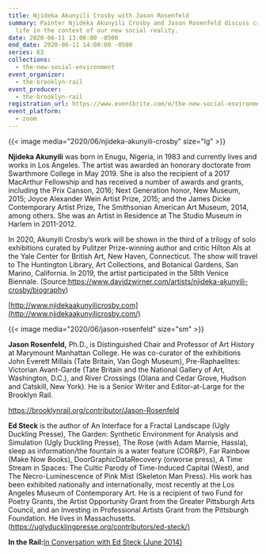 ```yaml
---
title: Njideka Akunyili Crosby with Jason Rosenfeld
summary: Painter Njideka Akunyili Crosby and Jason Rosenfeld discuss creative
  life in the context of our new social reality.
date: 2020-06-11 13:00:00 -0500
end_date: 2020-06-11 14:00:00 -0500
series: 63
collections:
  - the-new-social-environment
event_organizer:
  - the-brooklyn-rail
event_producer:
  - the-brooklyn-rail
registration_url: https://www.eventbrite.com/e/the-new-social-environment-63-njideka-akunyili-crosby-tickets-108145786960
event_platform:
  - zoom
---
```

{{< image media="2020/06/njideka-akunyili-crosby" size="lg" >}}

**Njideka Akunyili** was born in Enugu, Nigeria, in 1983 and currently lives and works in Los Angeles. The artist was awarded an honorary doctorate from Swarthmore College in May 2019. She is also the recipient of a 2017 MacArthur Fellowship and has received a number of awards and grants, including the Prix Canson, 2016; Next Generation honor, New Museum, 2015; Joyce Alexander Wein Artist Prize, 2015; and the James Dicke Contemporary Artist Prize, The Smithsonian American Art Museum, 2014, among others. She was an Artist in Residence at The Studio Museum in Harlem in 2011-2012.

In 2020, Akunyili Crosby’s work will be shown in the third of a trilogy of solo exhibitions curated by Pulitzer Prize-winning author and critic Hilton Als at the Yale Center for British Art, New Haven, Connecticut. The show will travel to The Huntington Library, Art Collections, and Botanical Gardens, San Marino, California. In 2019, the artist participated in the 58th Venice Biennale. (Source:<https://www.davidzwirner.com/artists/njideka-akunyili-crosby/biography>)

[http://www.njidekaakunyilicrosby.com](http://www.njidekaakunyilicrosby.com/)



{{< image media="2020/06/jason-rosenfeld" size="sm" >}}

**Jason Rosenfeld,** Ph.D., is Distinguished Chair and Professor of Art History at Marymount Manhattan College. He was co-curator of the exhibitions John Everett Millais (Tate Britain, Van Gogh Museum), Pre-Raphaelites: Victorian Avant-Garde (Tate Britain and the National Gallery of Art, Washington, D.C.), and River Crossings (Olana and Cedar Grove, Hudson and Catskill, New York). He is a Senior Writer and Editor-at-Large for the Brooklyn Rail.

<https://brooklynrail.org/contributor/Jason-Rosenfeld>

**Ed Steck** is the author of An Interface for a Fractal Landscape (Ugly Duckling Presse), The Garden: Synthetic Environment for Analysis and Simulation (Ugly Duckling Presse), The Rose (with Adam Marnie, Hassla), sleep as information/the fountain is a water feature (COR&P), Far Rainbow (Make Now Books), DoorGraphicDataRecovery (orworse press), A Time Stream in Spaces: The Cultic Parody of Time-Induced Capital (West), and The Necro-Luminescence of Pink Mist (Skeleton Man Press). His work has been exhibited nationally and internationally, most recently at the Los Angeles Museum of Contemporary Art. He is a recipient of two Fund for Poetry Grants, the Artist Opportunity Grant from the Greater Pittsburgh Arts Council, and an Investing in Professional Artists Grant from the Pittsburgh Foundation. He lives in Massachusetts. ([https://uglyducklingpresse.org/contributors/ed-steck/)](https://uglyducklingpresse.org/contributors/ed-steck/)

**In the Rail:**[In Conversation with Ed Steck (June 2014)](https://brooklynrail.org/2014/06/poetry/in-conversation-with-ed-steck)